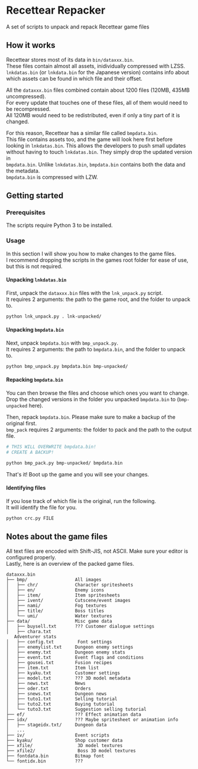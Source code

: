 # Recettear Repacker

A set of scripts to unpack and repack Recettear game files

## How it works

Recettear stores most of its data in `bin/dataxxx.bin`.  
These files contain almost all assets, inidividually compressed with LZSS.  
`lnkdatas.bin` (or `lnkdata.bin` for the Japanese version) contains info about  
which assets can be found in which file and their offset.

All the `dataxxx.bin` files combined contain about 1200 files (120MB, 435MB uncompressed).  
For every update that touches one of these files, all of them would need to be recompressed.  
All 120MB would need to be redistributed, even if only a tiny part of it is changed.

For this reason, Recettear has a similar file called `bmpdata.bin`.  
This file contains assets too, and the game will look here first before  
looking in `lnkdatas.bin`. This allows the developers to push small updates  
without having to touch `lnkdatas.bin`. They simply drop the updated version in  
`bmpdata.bin`. Unlike `lnkdatas.bin`, `bmpdata.bin` contains both the data and the metadata.  
`bmpdata.bin` is compressed with LZW.

## Getting started

### Prerequisites

The scripts require Python 3 to be installed.

### Usage

In this section I will show you how to make changes to the game files.  
I recommend dropping the scripts in the games root folder for ease of use, but this is not required.

#### Unpacking `lnkdatas.bin`

First, unpack the `dataxxx.bin` files with the `lnk_unpack.py` script.  
It requires 2 arguments: the path to the game root, and the folder to unpack to.

```bash
python lnk_unpack.py . lnk-unpacked/
```

#### Unpacking `bmpdata.bin`

Next, unpack `bmpdata.bin` with `bmp_unpack.py`.  
It requires 2 arguments: the path to `bmpdata.bin`, and the folder to unpack to.

```bash
python bmp_unpack.py bmpdata.bin bmp-unpacked/
```

#### Repacking `bmpdata.bin`

You can then browse the files and choose which ones you want to change.  
Drop the changed versions in the folder you unpacked `bmpdata.bin` to (`bmp-unpacked` here).

Then, repack `bmpdata.bin`. Please make sure to make a backup of the original first.  
`bmp_pack` requires 2 arguments: the folder to pack and the path to the output file.

```bash
# THIS WILL OVERWRITE bmpdata.bin!
# CREATE A BACKUP!

python bmp_pack.py bmp-unpacked/ bmpdata.bin
```

That's it! Boot up the game and you will see your changes.


#### Identifying files

If you lose track of which file is the original, run the following.  
It will identify the file for you.

```bash
python crc.py FILE
```


## Notes about the game files

All text files are encoded with Shift-JIS, not ASCII. Make sure your editor is configured properly.  
Lastly, here is an overview of the packed game files.

```
dataxxx.bin
├── bmp/                  All images
│   ├── chr/              Character spritesheets
│   ├── en/               Enemy icons
│   ├── item/             Item spritesheets
│   ├── ivent/            Cutscene/event images
│   ├── nami/             Fog textures
│   ├── title/            Boss titles
│   └── umi/              Water textures
├── data/                 Misc game data
│   ├── buysell.txt       ??? Customer dialogue settings
│   ├── chara.txt      
   Adventurer stats
│   ├── config.txt         Font settings
│   ├── enemylist.txt     Dungeon enemy settings
│   ├── enemy.txt         Dungeon enemy stats
│   ├── event.txt         Event flags and conditions
│   ├── gousei.txt        Fusion recipes
│   ├── item.txt          Item list
│   ├── kyaku.txt         Customer settings
│   ├── model.txt         ??? 3D model metadata
│   ├── news.txt          News
│   ├── oder.txt          Orders
│   ├── snews.txt         Dungeon news
│   ├── tuto1.txt         Selling tutorial
│   ├── tuto2.txt         Buying tutorial
│   └── tuto3.txt         Suggestion selling tutorial
├── ef/                   ??? Effect animation data
├── idx/                  ??? Maybe spritesheet or animation info
│   ├── stageidx.txt/     Dungeon data
│   ...
├── iv/                   Event scripts
├── kyaku/                Shop customer data
├── xfile/                 3D model textures
├── xfile2/                Boss 3D model textures
├── fontdata.bin          Bitmap font
└── fontidx.bin           ???
```
